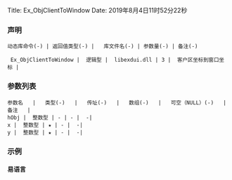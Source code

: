 Title: Ex_ObjClientToWindow
Date: 2019年8月4日11时52分22秒


### 声明


```table
动态库命令(-) | 返回值类型(-) |   库文件名(-) | 参数量(-) | 备注(-)

 Ex_ObjClientToWindow |  逻辑型 |  libexdui.dll | 3 |  客户区坐标到窗口坐标 | 
```


### 参数列表

```table
参数名   |   类型(-)   |   传址(-)   |   数组(-)   |   可空（NULL）(-)   |   备注   |
hObj |  整数型 | - | - |  -| 
x |  整数型 | ★ | - |  -| 
y |  整数型 | ★ | - |  -| 
```




### 示例
#### 易语言
```c

```